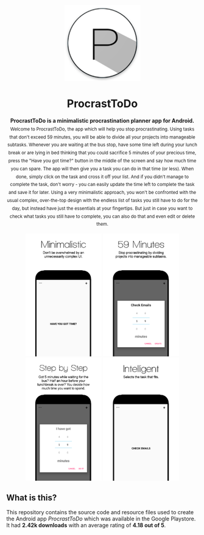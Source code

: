 <p align="center">
  <img src="./img/Logo.png" alt="Logo" height="200" />
</p>
<h1 align="center">ProcrastToDo</h1>
<p align="center">
  <b>ProcrastToDo is a minimalistic procrastination planner app for Android.</b></br>
  <sub>Welcome to ProcrastToDo, the app which will help you stop procrastinating. Using tasks that don't exceed 59 minutes, you will be able to divide all your projects into manageable subtasks. Whenever you are waiting at the bus stop, have some time left during your lunch break or are lying in bed thinking that you could sacrifice 5 minutes of your precious time, press the "Have you got time?" button in the middle of the screen and say how much time you can spare. The app will then give you a task you can do in that time (or less). When done, simply click on the task and cross it off your list. And if you didn't manage to complete the task, don't worry - you can easily update the time left to complete the task and save it for later. Using a very minimalistic approach, you won't be confronted with the usual complex, over-the-top design with the endless list of tasks you still have to do for the day, but instead have just the essentials at your fingertips. But just in case you want to check what tasks you still have to complete, you can also do that and even edit or delete them.<sub>
</p>

<p align="center">
  <img src="./img/screen1.png" alt="Logo" width="200" />
  <img src="./img/screen2.png" alt="Logo" width="200" />
  <img src="./img/screen3.png" alt="Logo" width="200" />
  <img src="./img/screen4.png" alt="Logo" width="200" />
</p>

## What is this?
This repository contains the source code and resource files used to create the Android app _ProcrastToDo_ which was available in the Google Playstore. It had __2.42k downloads__  with an average rating of __4.18 out of 5__.

